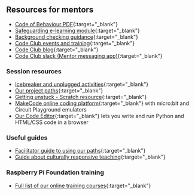 ## Resources for mentors
- [Code of Behaviour PDF](https://assets.ctfassets.net/zsyyd4yzh6xx/5DU80tjidPoa6L0Tlq6uiY/4c02613c80e81aa276c5d8ab6f2a3ad0/Code_Club_Mentor_Code_of_Behaviour_A4_V5_Digital.pdf){:target="_blank"}
- [Safeguarding e-learning module](https://projects.raspberrypi.org/en/projects/safeguarding-module/){:target="_blank"}
- [Background checking guidance](https://help.codeclub.org/cckb/s/article/Do-club-leaders-and-mentors-need-a-background-check){:target="_blank"}
- [Code Club events and training](https://codeclub.org/en/events){:target="_blank"}
- [Code Club blog](https://codeclub.org/news){:target="_blank"}
- [Code Club slack (Mentor messaging app)](https://codeclub.org/en/slack){:target="_blank"}

### Session resources
+ [Icebreaker and unplugged activities](https://codeclub.org/en/resources/activities){:target="_blank"}
+ [Our project paths](https://projects.raspberrypi.org/en/paths){:target="_blank"}
+ [Getting unstuck - Scratch resource](https://gettingunstuck.gse.harvard.edu/index.html){:target="_blank"}
+ [MakeCode online coding platform](https://www.microsoft.com/en-us/makecode){:target="_blank"} with micro:bit and Circuit Playground emulators
+ [Our Code Editor](https://editor.raspberrypi.org/en/){:target="_blank"} lets you write and run Python and HTML/CSS code in a browser

### Useful guides
+ [Facilitator guide to using our paths](https://projects.raspberrypi.org/en/projects/321-make-mentor-guide/0){:target="_blank"}
+ [Guide about culturally responsive teaching](https://www.raspberrypi.org/blog/culturally-relevant-computing-curriculum-guidelines-for-teachers/){:target="_blank"}


### Raspberry Pi Foundation training
+ [Full list of our online training courses](https://www.raspberrypi.org/courses/learn-python){:target="_blank"}

